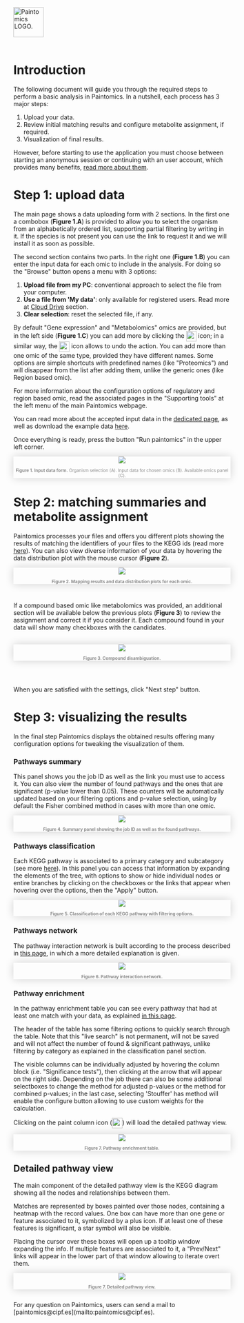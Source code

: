 <div class="imageContainer" style="" >
    <img src="paintomics_150x690.png" title="Paintomics LOGO." style=" height: 70px !important; margin-bottom: 20px; ">
</div>

# Introduction

The following document will guide you through the required steps to perform a basic analysis in Paintomics. In a nutshell, each process has 3 major steps:

1. Upload your data.
2. Review initial matching results and configure metabolite assignment, if required.
3. Visualization of final results.

However, before starting to use the application you must choose between starting an anonymous session or continuing with an user account, which provides many benefits, <a target="_blank" href="http://paintomics.readthedocs.io/en/latest/2_2_cloud_drive/">read more about them</a>.


# Step 1: upload data

The main page shows a data uploading form with 2 sections. In the first one a combobox (**Figure 1.A**) is provided to allow you to select the organism from an alphabetically ordered list, supporting partial filtering by writing in it. If the species is not present you can use the link to request it and we will install it as soon as possible.

The second section contains two parts. In the right one (**Figure 1.B**) you can enter the input data for each omic to include in the analysis. For doing so the "Browse" button opens a menu with 3 options:

1. **Upload file from my PC**: conventional approach to select the file from your computer.
2. **Use a file from 'My data'**: only available for registered users. Read more at <a href="http://paintomics.readthedocs.io/en/latest/2_2_cloud_drive/" target="_blank">Cloud Drive</a> section.
3. **Clear selection**: reset the selected file, if any.

By default "Gene expression" and "Metabolomics" omics are provided, but in the left side (**Figure 1.C**) you can add more by clicking the <img src="addicon.png" style="vertical-align: middle; height: 24px;margin:0;"/> icon; in a similar way, the <img src="removeicon.png"  style="vertical-align: middle; height: 24px;margin: 0;"/> icon allows to undo the action. You can add more than one omic of the same type, provided they have different names. Some options are simple shortcuts with predefined names (like "Proteomics") and will disappear from the list after adding them, unlike the generic ones (like Region based omic).

For more information about the configuration options of regulatory and region based omic, read the associated pages in the "Supporting tools" at the left menu of the main Paintomics webpage.

You can read more about the accepted input data in the <a href="http://paintomics.readthedocs.io/en/latest/2_1_accepted_input/" target="_blank">dedicated page</a>, as well as download the example data <a href="http://bioinfo.cipf.es/paintomics/resources/paintomics_example_data.zip">here</a>.

Once everything is ready, press the button "Run paintomics" in the upper left corner.

<div class="imageContainer" style="box-shadow: 0px 0px 20px #D0D0D0; text-align:center; font-size:10px; color:#898989" >
    <img src="paintomics_input_figure1.png"/>
    <p class="imageLegend"><b>Figure 1. Input data form.</b> Organism selection (A). Input data for chosen omics (B). Available omics panel (C).</p>
</div>

# Step 2: matching summaries and metabolite assignment

Paintomics processes your files and offers you different plots showing the results of matching the identifiers of your files to the KEGG ids (read more <a href="http://paintomics.readthedocs.io/en/latest/2_1_accepted_input/#identifier-and-name-conversion" target="_blank">here</a>). You can also view diverse information of your data by hovering the data distribution plot with the mouse cursor (**Figure 2**).

<div class="imageContainer" style="box-shadow: 0px 0px 20px #D0D0D0; text-align:center; font-size:10px; color:#898989" >
    <img src="step2_up.png"/>
    <p class="imageLegend"><b>Figure 2. Mapping results and data distribution plots for each omic.</b></p>
</div><br />

If a compound based omic like metabolomics was provided, an additional section will be available below the previous plots (**Figure 3**) to review the assignment and correct it if you consider it. Each compound found in your data will show many checkboxes with the candidates.

<br />

<div class="imageContainer" style="box-shadow: 0px 0px 20px #D0D0D0; text-align:center; font-size:10px; color:#898989" >
    <img src="step2_down.png"/>
    <p class="imageLegend"><b>Figure 3. Compound disambiguation.</b></p>
</div><br /><br />

When you are satisfied with the settings, click "Next step" button.

# Step 3: visualizing the results

In the final step Paintomics displays the obtained results offering many configuration options for tweaking the visualization of them.

### Pathways summary

This panel shows you the job ID as well as the link you must use to access it. You can also view the number of found pathways and the ones that are significant (p-value lower than 0.05). These counters will be automatically updated based on your filtering options and p-value selection, using by default the Fisher combined method in cases with more than one omic.


<div class="imageContainer" style="box-shadow: 0px 0px 20px #D0D0D0; text-align:center; font-size:10px; color:#898989" >
    <img src="pathway_summary.png"/>
    <p class="imageLegend"><b>Figure 4. Summary panel showing the job ID as well as the found pathways.</b></p>
</div>

### Pathways classification

Each KEGG pathway is associated to a primary category and subcategory (see more <a href="http://paintomics.readthedocs.io/en/latest/4_2_kegg_categories/" target="_blank">here</a>). In this panel you can access that information by expanding the elements of the tree, with options to show or hide individual nodes or entire branches by clicking on the checkboxes or the links that appear when hovering over the options, then the "Apply" button.


<div class="imageContainer" style="box-shadow: 0px 0px 20px #D0D0D0; text-align:center; font-size:10px; color:#898989" >
    <img src="pathway_classification.png"/>
    <p class="imageLegend"><b>Figure 5. Classification of each KEGG pathway with filtering options.</b></p>
</div>

### Pathways network

The pathway interaction network is built according to the process described in <a href="http://paintomics.readthedocs.io/en/latest/4_3_pathways_network/" target="_blank">this page</a>, in which a more detailed explanation is given.

<div class="imageContainer" style="box-shadow: 0px 0px 20px #D0D0D0; text-align:center; font-size:10px; color:#898989" >
    <img src="pathway_network.png"/>
    <p class="imageLegend"><b>Figure 6. Pathway interaction network.</b></p>
</div>

### Pathway enrichment

In the pathway enrichment table you can see every pathway that had at least one match with your data, as explained <a href="http://paintomics.readthedocs.io/en/latest/4_1_pathway_enrichment/" target="_blank">in this page</a>.

The header of the table has some filtering options to quickly search through the table. Note that this "live search" is not permanent, will not be saved and will not affect the number of found & significant pathways, unlike filtering by category as explained in the classification panel section.

The visible columns can be individually adjusted by hovering the column block (i.e. "Significance tests"), then clicking at the arrow that will appear on the right side. Depending on the job there can also be some additional selectboxes to change the method for adjusted p-values or the method for combined p-values; in the last case, selecting 'Stouffer' has method will enable the configure button allowing to use custom weights for the calculation.

Clicking on the paint column icon (<img src="paintpathways.png"  style="vertical-align: middle; height: 24px;margin: 0;"/>) will load the detailed pathway view.


<div class="imageContainer" style="box-shadow: 0px 0px 20px #D0D0D0; text-align:center; font-size:10px; color:#898989" >
    <img src="pathway_enrichment.png"/>
    <p class="imageLegend"><b>Figure 7. Pathway enrichment table.</b></p>
</div>

## Detailed pathway view

The main component of the detailed pathway view is the KEGG diagram showing all the nodes and relationships between them.

Matches are represented by boxes painted over those nodes, containing a heatmap with the record values. One box can have more than one gene or feature associated to it, symbolized by a plus icon. If at least one of these features is significant, a star symbol will also be visible.

Placing the cursor over these boxes will open up a tooltip window expanding the info. If multiple features are associated to it, a "Prev/Next" links will appear in the lower part of that window allowing to iterate overt them.



<div class="imageContainer" style="box-shadow: 0px 0px 20px #D0D0D0; text-align:center; font-size:10px; color:#898989" >
    <img src="pathway_detailed.png"/>
    <p class="imageLegend"><b>Figure 7. Detailed pathway view.</b></p>
</div>


<br/>
For any question on Paintomics, users can send a mail to [paintomics@cipf.es](mailto:paintomics@cipf.es).